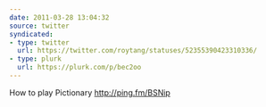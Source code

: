 ```yaml
---
date: 2011-03-28 13:04:32
source: twitter
syndicated:
- type: twitter
  url: https://twitter.com/roytang/statuses/52355390423310336/
- type: plurk
  url: https://plurk.com/p/bec2oo
---
```


How to play Pictionary http://ping.fm/BSNip